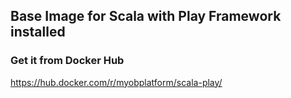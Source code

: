 ## Base Image for Scala with Play Framework installed

### Get it from Docker Hub
https://hub.docker.com/r/myobplatform/scala-play/
